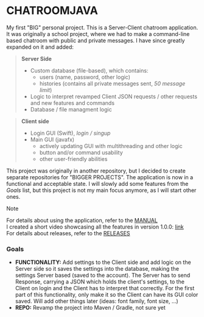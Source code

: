 # CHATROOMJAVA

My first "BIG" personal project. This is a Server-Client chatroom application. It was originally a school project, where we had to make a command-line based chatroom with public and private messages. I have since greatly expanded on it and added:

> **Server Side**
> - Custom database (file-based), which contains:
>     - users (name, password, other logic)
>     - histories (contains all private messages sent, *50 message limit*)
> - Logic to interpret revamped Client JSON requests / other requests and new features and commands
> - Database / file managment logic

> **Client side**
> - Login GUI (Swift), *login / singup*
> - Main GUI (javafx)
>     - actively updating GUI with multithreading and other logic
>     - button and/or command usability
>     - other user-friendly abilities

This project was originally in another repository, but I decided to create separate repositories for "BIGGER PROJECTS". The application is now in a functional and acceptable state. I will slowly add some features from the *Goals* list, but this project is not my main focus anymore, as I will start other ones.

> [!NOTE]
> For details about using the application, refer to the [MANUAL](Manuals/Manual.md)\
> I created a short video showcasing all the features in version 1.0.0: [link](https://www.youtube.com/watch?v=JDjVa-9h8oU)\
> For details about releases, refer to the [RELEASES](Manuals/Releases.md)

### Goals
- **FUNCTIONALITY:** Add settings to the Client side and add logic on the Server side so it saves the settings into the database, making the settings Server based (saved to the account). The Server has to send Response, carrying a JSON which holds the client's settings, to the Client on login and the Client has to interpret that correctly. For the first part of this functionality, only make it so the Client can have its GUI color saved. Will add other things later (ideas: font family, font size, ...)
- **REPO:** Revamp the project into Maven / Gradle, not sure yet
